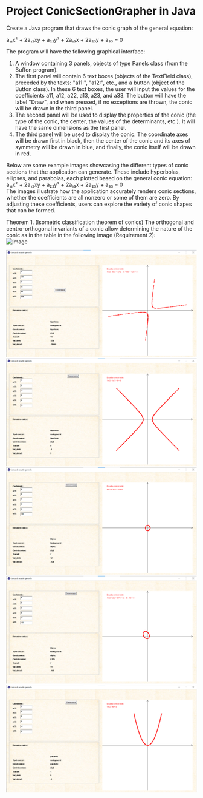 # Project ConicSectionGrapher in Java
Create a Java program that draws the conic graph of the general equation:  

a₁₁x² + 2a₁₂xy + a₂₂y² + 2a₁₃x + 2a₂₃y + a₃₃ = 0

The program will have the following graphical interface:

1. A window containing 3 panels, objects of type Panels class (from the Buffon program).  
2. The first panel will contain 6 text boxes (objects of the TextField class), preceded by the texts: "a11:", "a12:", etc., and a button (object of the Button class). In these 6 text boxes, the user will input the values for the coefficients a11, a12, a22, a13, a23, and a33. The button will have the label "Draw", and when pressed, if no exceptions are thrown, the conic will be drawn in the third panel.  
3. The second panel will be used to display the properties of the conic (the type of the conic, the center, the values of the determinants, etc.). It will have the same dimensions as the first panel.  
4. The third panel will be used to display the conic. The coordinate axes will be drawn first in black, then the center of the conic and its axes of symmetry will be drawn in blue, and finally, the conic itself will be drawn in red.

Below are some example images showcasing the different types of conic sections that the application can generate. These include hyperbolas, ellipses, and parabolas, each plotted based on the general conic equation:  
a₁₁x² + 2a₁₂xy + a₂₂y² + 2a₁₃x + 2a₂₃y + a₃₃ = 0  
The images illustrate how the application accurately renders conic sections, whether the coefficients are all nonzero or some of them are zero. By adjusting these coefficients, users can explore the variety of conic shapes that can be formed.  

Theorem 1. (Isometric classification theorem of conics) The orthogonal and centro-orthogonal invariants of a conic allow determining the nature of the conic as in the table in the following image (Requirement 2):  
![image](https://github.com/user-attachments/assets/3e7bd373-bc69-4a28-95bf-9eb82e002358)  


![Alt text](images/hiperbole1.png)
![Alt text](images/hiperbole2.png)  
![Alt text](images/elipsa.png)  
![Alt text](images/elipsa2.png)  
![Alt text](images/parabola.png)  
